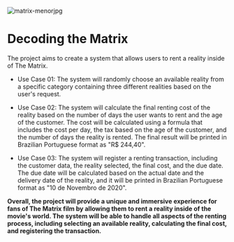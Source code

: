 ![matrix-menorjpg](https://user-images.githubusercontent.com/42419543/232058479-b54b503e-cd01-43be-92b3-0f6eb1512ab4.jpg)

# Decoding the Matrix

The project aims to create a system that allows users to rent a reality inside of The Matrix.

* Use Case 01: The system will randomly choose an available reality from a specific category containing three different realities based on the user's request.

* Use Case 02: The system will calculate the final renting cost of the reality based on the number of days the user wants to rent and the age of the customer. The cost will be calculated using a formula that includes the cost per day, the tax based on the age of the customer, and the number of days the reality is rented. The final result will be printed in Brazilian Portuguese format as "R$ 244,40".

* Use Case 03: The system will register a renting transaction, including the customer data, the reality selected, the final cost, and the due date. The due date will be calculated based on the actual date and the delivery date of the reality, and it will be printed in Brazilian Portuguese format as "10 de Novembro de 2020".

**Overall, the project will provide a unique and immersive experience for fans of The Matrix film by allowing them to rent a reality inside of the movie's world. The system will be able to handle all aspects of the renting process, including selecting an available reality, calculating the final cost, and registering the transaction.**

